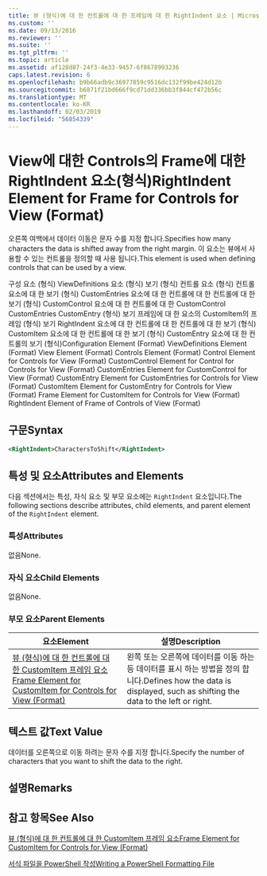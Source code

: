 ```yaml
---
title: 뷰 (형식)에 대 한 컨트롤에 대 한 프레임에 대 한 RightIndent 요소 | Microsoft Docs
ms.custom: ''
ms.date: 09/13/2016
ms.reviewer: ''
ms.suite: ''
ms.tgt_pltfrm: ''
ms.topic: article
ms.assetid: af128d87-24f3-4e33-9457-6f8678993236
caps.latest.revision: 6
ms.openlocfilehash: b9b66adb9c36977859c9516dc132f99be424d12b
ms.sourcegitcommit: b6871f21bd666f9cd71dd336bb3f844cf472b56c
ms.translationtype: MT
ms.contentlocale: ko-KR
ms.lasthandoff: 02/03/2019
ms.locfileid: "56854339"
---
```

# <a name="rightindent-element-for-frame-for-controls-for-view-format"></a><span data-ttu-id="17ced-102">View에 대한 Controls의 Frame에 대한 RightIndent 요소(형식)</span><span class="sxs-lookup"><span data-stu-id="17ced-102">RightIndent Element for Frame for Controls for View (Format)</span></span>

<span data-ttu-id="17ced-103">오른쪽 여백에서 데이터 이동은 문자 수를 지정 합니다.</span><span class="sxs-lookup"><span data-stu-id="17ced-103">Specifies how many characters the data is shifted away from the right margin.</span></span> <span data-ttu-id="17ced-104">이 요소는 뷰에서 사용할 수 있는 컨트롤을 정의할 때 사용 됩니다.</span><span class="sxs-lookup"><span data-stu-id="17ced-104">This element is used when defining controls that can be used by a view.</span></span>

<span data-ttu-id="17ced-105">구성 요소 (형식) ViewDefinitions 요소 (형식) 보기 (형식) 컨트롤 요소 (형식) 컨트롤 요소에 대 한 보기 (형식) CustomEntries 요소에 대 한 컨트롤에 대 한 컨트롤에 대 한 보기 (형식) CustomControl 요소에 대 한 컨트롤에 대 한 CustomControl CustomEntries CustomEntry (형식) 보기 프레임에 대 한 요소의 CustomItem의 프레임 (형식) 보기 RightIndent 요소에 대 한 컨트롤에 대 한 컨트롤에 대 한 보기 (형식) CustomItem 요소에 대 한 컨트롤에 대 한 보기 (형식) CustomEntry 요소에 대 한 컨트롤의 보기 (형식)</span><span class="sxs-lookup"><span data-stu-id="17ced-105">Configuration Element (Format) ViewDefinitions Element (Format) View Element (Format) Controls Element (Format) Control Element for Controls for View (Format) CustomControl Element for Control for Controls for View (Format) CustomEntries Element for CustomControl for View (Format) CustomEntry Element for CustomEntries for Controls for View (Format) CustomItem Element for CustomEntry for Controls for View (Format) Frame Element for CustomItem for Controls for View (Format) RightIndent Element of Frame of Controls of View (Format)</span></span>

## <a name="syntax"></a><span data-ttu-id="17ced-106">구문</span><span class="sxs-lookup"><span data-stu-id="17ced-106">Syntax</span></span>

```xml
<RightIndent>CharactersToShift</RightIndent>
```

## <a name="attributes-and-elements"></a><span data-ttu-id="17ced-107">특성 및 요소</span><span class="sxs-lookup"><span data-stu-id="17ced-107">Attributes and Elements</span></span>

<span data-ttu-id="17ced-108">다음 섹션에서는 특성, 자식 요소 및 부모 요소에는 `RightIndent` 요소입니다.</span><span class="sxs-lookup"><span data-stu-id="17ced-108">The following sections describe attributes, child elements, and parent element of the `RightIndent` element.</span></span>

### <a name="attributes"></a><span data-ttu-id="17ced-109">특성</span><span class="sxs-lookup"><span data-stu-id="17ced-109">Attributes</span></span>

<span data-ttu-id="17ced-110">없음</span><span class="sxs-lookup"><span data-stu-id="17ced-110">None.</span></span>

### <a name="child-elements"></a><span data-ttu-id="17ced-111">자식 요소</span><span class="sxs-lookup"><span data-stu-id="17ced-111">Child Elements</span></span>

<span data-ttu-id="17ced-112">없음</span><span class="sxs-lookup"><span data-stu-id="17ced-112">None.</span></span>

### <a name="parent-elements"></a><span data-ttu-id="17ced-113">부모 요소</span><span class="sxs-lookup"><span data-stu-id="17ced-113">Parent Elements</span></span>

|<span data-ttu-id="17ced-114">요소</span><span class="sxs-lookup"><span data-stu-id="17ced-114">Element</span></span>|<span data-ttu-id="17ced-115">설명</span><span class="sxs-lookup"><span data-stu-id="17ced-115">Description</span></span>|
|-------------|-----------------|
|[<span data-ttu-id="17ced-116">뷰 (형식)에 대 한 컨트롤에 대 한 CustomItem 프레임 요소</span><span class="sxs-lookup"><span data-stu-id="17ced-116">Frame Element for CustomItem for Controls for View (Format)</span></span>](./frame-element-for-customitem-for-controls-for-view-format.md)|<span data-ttu-id="17ced-117">왼쪽 또는 오른쪽에 데이터를 이동 하는 등 데이터를 표시 하는 방법을 정의 합니다.</span><span class="sxs-lookup"><span data-stu-id="17ced-117">Defines how the data is displayed, such as shifting the data to the left or right.</span></span>|

## <a name="text-value"></a><span data-ttu-id="17ced-118">텍스트 값</span><span class="sxs-lookup"><span data-stu-id="17ced-118">Text Value</span></span>

<span data-ttu-id="17ced-119">데이터를 오른쪽으로 이동 하려는 문자 수를 지정 합니다.</span><span class="sxs-lookup"><span data-stu-id="17ced-119">Specify the number of characters that you want to shift the data to the right.</span></span>

## <a name="remarks"></a><span data-ttu-id="17ced-120">설명</span><span class="sxs-lookup"><span data-stu-id="17ced-120">Remarks</span></span>

## <a name="see-also"></a><span data-ttu-id="17ced-121">참고 항목</span><span class="sxs-lookup"><span data-stu-id="17ced-121">See Also</span></span>

[<span data-ttu-id="17ced-122">뷰 (형식)에 대 한 컨트롤에 대 한 CustomItem 프레임 요소</span><span class="sxs-lookup"><span data-stu-id="17ced-122">Frame Element for CustomItem for Controls for View (Format)</span></span>](./frame-element-for-customitem-for-controls-for-view-format.md)

[<span data-ttu-id="17ced-123">서식 파일을 PowerShell 작성</span><span class="sxs-lookup"><span data-stu-id="17ced-123">Writing a PowerShell Formatting File</span></span>](./writing-a-powershell-formatting-file.md)

